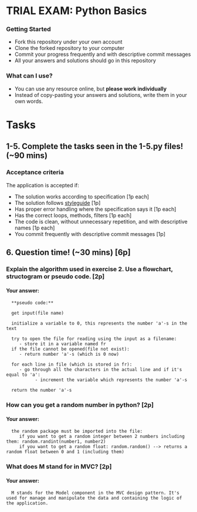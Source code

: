 # TRIAL EXAM: Python Basics

### Getting Started
 - Fork this repository under your own account
 - Clone the forked repository to your computer
 - Commit your progress frequently and with descriptive commit messages
 - All your answers and solutions should go in this repository

### What can I use?
 - You can use any resource online, but **please work individually**
 - Instead of copy-pasting your answers and solutions, write them in your own words.


# Tasks
## 1-5. Complete the tasks seen in the 1-5.py files! (~90 mins)
### Acceptance criteria
The application is accepted if:
- The solution works according to specification [1p each]
- The solution follows [styleguide](https://github.com/greenfox-academy/teaching-materials/blob/master/styleguide/python.md) [1p]
- Has proper error handling where the specification says it [1p each]
- Has the correct loops, methods, filters [1p each]
- The code is clean, without unnecessary repetition, and with descriptive names [1p each]
- You commit frequently with descriptive commit messages [1p]

## 6. Question time! (~30 mins) [6p]

### Explain the algorithm used in exercise 2. Use a flowchart, structogram or pseudo code. [2p]
#### Your answer:

      **pseudo code:**

      get input(file name)

      initialize a variable to 0, this represents the number 'a'-s in the text

      try to open the file for reading using the input as a filename:
         - store it in a variable named fr
      if the file cannot be opened(file not exist):
         - return number 'a'-s (which is 0 now)

      for each line in file (which is stored in fr):
         - go through all the characters in the actual line and if it's equal to 'a':
               - increment the variable which represents the number 'a'-s

      return the number 'a'-s


### How can you get a random number in python? [2p]
#### Your answer:

      the random package must be imported into the file:
         if you want to get a random integer between 2 numbers including them: random.randint(number1, number2)
         if you want to get a random float: random.random() --> returns a random float between 0 and 1 (including them)

### What does M stand for in MVC? [2p]
#### Your answer:
      M stands for the Model component in the MVC design pattern. It's used for manage and manipulate the data and containing the logic of the application.
